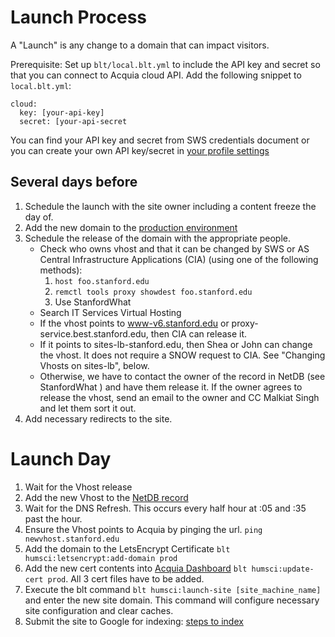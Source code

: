 # Launch Process

A "Launch" is any change to a domain that can impact visitors.

Prerequisite:
Set up `blt/local.blt.yml` to include the API key and secret so that you can connect to Acquia cloud API.
Add the following snippet to `local.blt.yml`:
```
cloud:
  key: [your-api-key]
  secret: [your-api-secret
```
You can find your API key and secret from SWS credentials document or you can create your own API key/secret in [your profile settings](https://cloud.acquia.com/a/profile/tokens)

## Several days before
1. Schedule the launch with the site owner including a content freeze the day of.
1. Add the new domain to the [production environment](https://cloud.acquia.com/app/develop/applications/23a85077-2967-41a4-be22-a84c24e0f81a/environments/265865-23a85077-2967-41a4-be22-a84c24e0f81a/domains)
1. Schedule the release of the domain with the appropriate people.
   * Check who owns vhost and that it can be changed by SWS or AS Central Infrastructure Applications (CIA) (using one of the following methods):
     1. `host foo.stanford.edu`
     1. `remctl tools proxy showdest foo.stanford.edu`
     1. Use StanfordWhat
   * Search IT Services Virtual Hosting
   * If the vhost points to www-v6.stanford.edu or proxy-service.best.stanford.edu, then CIA can release it. 
   * If it points to sites-lb-stanford.edu, then Shea or John can change the vhost. It does not require a SNOW request to CIA. See "Changing Vhosts on sites-lb", below.
   * Otherwise, we have to contact the owner of the record in NetDB (see StanfordWhat ) and have them release it. If the owner agrees to release the vhost, send an email to the owner and CC Malkiat Singh and let them sort it out.
1. Add necessary redirects to the site.

# Launch Day
1. Wait for the Vhost release
1. Add the new Vhost to the [NetDB record](https://netdb.stanford.edu/node_info?name=swshumsci.stanford.edu&history=%252Fqsearch%253Fsearch_string%253Dswshumsci%2526search_type%253DNodes)
1. Wait for the DNS Refresh. This occurs every half hour at :05 and :35 past the hour.
1. Ensure the Vhost points to Acquia by pinging the url. `ping newvhost.stanford.edu`
1. Add the domain to the LetsEncrypt Certificate `blt humsci:letsencrypt:add-domain prod`
1. Add the new cert contents into [Acquia Dashboard](https://cloud.acquia.com/app/develop/applications/23a85077-2967-41a4-be22-a84c24e0f81a/environments/265865-23a85077-2967-41a4-be22-a84c24e0f81a/ssl) `blt humsci:update-cert prod`. All 3 cert files have to be added.
1. Execute the blt command `blt humsci:launch-site [site_machine_name]` and enter the new site domain. This command will
configure necessary site configuration and clear caches.
1. Submit the site to Google for indexing: [steps to index](https://asconfluence.stanford.edu/confluence/display/SWS/Submit+sitemap+to+Google+Webmaster+tools)
